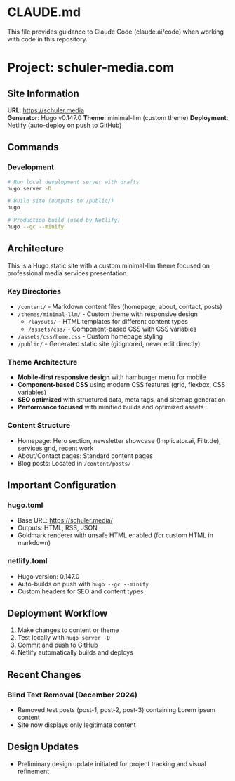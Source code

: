 # CLAUDE.md

This file provides guidance to Claude Code (claude.ai/code) when working with code in this repository.

# Project: schuler-media.com

## Site Information

**URL**: https://schuler.media  
**Generator**: Hugo v0.147.0
**Theme**: minimal-llm (custom theme)
**Deployment**: Netlify (auto-deploy on push to GitHub)

## Commands

### Development
```bash
# Run local development server with drafts
hugo server -D

# Build site (outputs to /public/)
hugo

# Production build (used by Netlify)
hugo --gc --minify
```

## Architecture

This is a Hugo static site with a custom minimal-llm theme focused on professional media services presentation.

### Key Directories
- `/content/` - Markdown content files (homepage, about, contact, posts)
- `/themes/minimal-llm/` - Custom theme with responsive design
  - `/layouts/` - HTML templates for different content types
  - `/assets/css/` - Component-based CSS with CSS variables
- `/assets/css/home.css` - Custom homepage styling
- `/public/` - Generated static site (gitignored, never edit directly)

### Theme Architecture
- **Mobile-first responsive design** with hamburger menu for mobile
- **Component-based CSS** using modern CSS features (grid, flexbox, CSS variables)
- **SEO optimized** with structured data, meta tags, and sitemap generation
- **Performance focused** with minified builds and optimized assets

### Content Structure
- Homepage: Hero section, newsletter showcase (Implicator.ai, Filtr.de), services grid, recent work
- About/Contact pages: Standard content pages
- Blog posts: Located in `/content/posts/`

## Important Configuration

### hugo.toml
- Base URL: https://schuler.media/
- Outputs: HTML, RSS, JSON
- Goldmark renderer with unsafe HTML enabled (for custom HTML in markdown)

### netlify.toml
- Hugo version: 0.147.0
- Auto-builds on push with `hugo --gc --minify`
- Custom headers for SEO and content types

## Deployment Workflow
1. Make changes to content or theme
2. Test locally with `hugo server -D`
3. Commit and push to GitHub
4. Netlify automatically builds and deploys

## Recent Changes

### Blind Text Removal (December 2024)
- Removed test posts (post-1, post-2, post-3) containing Lorem ipsum content
- Site now displays only legitimate content

## Design Updates

- Preliminary design update initiated for project tracking and visual refinement